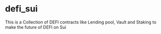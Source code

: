 # defi_sui
This is a Collection of DEFI contracts like Lending pool, Vault and Staking to make the future of DEFI on Sui
